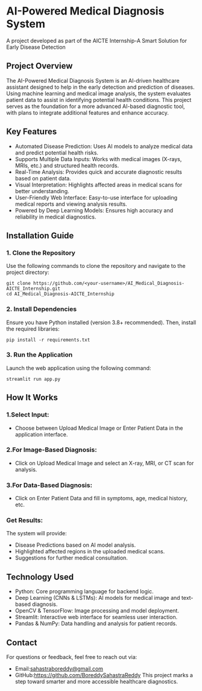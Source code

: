 # AI-Powered Medical Diagnosis System

A project developed as part of the AICTE Internship-A Smart Solution for Early Disease Detection

## Project Overview

The AI-Powered Medical Diagnosis System is an AI-driven healthcare assistant designed to help in the early detection and prediction of diseases. Using machine learning and medical image analysis, the system evaluates patient data to assist in identifying potential health conditions. This project serves as the foundation for a more advanced AI-based diagnostic tool, with plans to integrate additional features and enhance accuracy.

## Key Features

* Automated Disease Prediction: Uses AI models to analyze medical data and predict potential health risks.
* Supports Multiple Data Inputs: Works with medical images (X-rays, MRIs, etc.) and structured health records.
* Real-Time Analysis: Provides quick and accurate diagnostic results based on patient data.
* Visual Interpretation: Highlights affected areas in medical scans for better understanding.
* User-Friendly Web Interface: Easy-to-use interface for uploading medical reports and viewing analysis results.
* Powered by Deep Learning Models: Ensures high accuracy and reliability in medical diagnostics.


## Installation Guide

### 1. Clone the Repository
Use the following commands to clone the repository and navigate to the project directory:
```
git clone https://github.com/<your-username>/AI_Medical_Diagnosis-AICTE_Internship.git  
cd AI_Medical_Diagnosis-AICTE_Internship  
```
### 2. Install Dependencies
Ensure you have Python installed (version 3.8+ recommended). Then, install the required libraries:
```
pip install -r requirements.txt  
```
### 3. Run the Application
Launch the web application using the following command:
```
streamlit run app.py
```
## How It Works

### 1.Select Input:
* Choose between Upload Medical Image or Enter Patient Data in the application interface.

### 2.For Image-Based Diagnosis:
* Click on Upload Medical Image and select an X-ray, MRI, or CT scan for analysis.

### 3.For Data-Based Diagnosis:
* Click on Enter Patient Data and fill in symptoms, age, medical history, etc.

### Get Results:
The system will provide:
* Disease Predictions based on AI model analysis.
* Highlighted affected regions in the uploaded medical scans.
* Suggestions for further medical consultation.

## Technology Used

* Python: Core programming language for backend logic.
* Deep Learning (CNNs & LSTMs): AI models for medical image and text-based diagnosis.
* OpenCV & TensorFlow: Image processing and model deployment.
* Streamlit: Interactive web interface for seamless user interaction.
* Pandas & NumPy: Data handling and analysis for patient records.

## Contact

For questions or feedback, feel free to reach out via:
* Email:sahastraboreddy@gmail.com
* GitHub:https://github.com/BoreddySahastraReddy
This project marks a step toward smarter and more accessible healthcare diagnostics.
